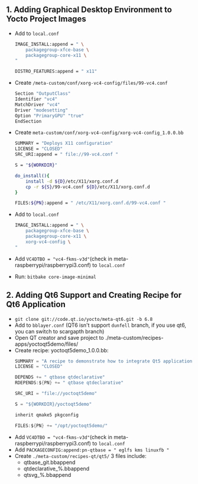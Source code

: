 ## 1. Adding **Graphical Desktop Environment** to Yocto Project Images
- Add to `local.conf`
    ```bash
    IMAGE_INSTALL:append = " \
        packagegroup-xfce-base \
        packagegroup-core-x11 \
    "

    DISTRO_FEATURES:append = " x11"
    ```
- Create `/meta-custom/conf/xorg-vc4-config/files/99-vc4.conf`
    ```bash
    Section "OutputClass"
    Identifier "vc4"
    MatchDriver "vc4"
    Driver "modesetting"
    Option "PrimaryGPU" "true"
    EndSection
    ```

- Create `meta-custom/conf/xorg-vc4-config/xorg-vc4-config_1.0.0.bb`
    ```bash
    SUMMARY = "Deploys X11 configuration"
    LICENSE = "CLOSED"
    SRC_URI:append = " file://99-vc4.conf "

    S = "${WORKDIR}"

    do_install(){
        install -d ${D}/etc/X11/xorg.conf.d
        cp -r ${S}/99-vc4.conf ${D}/etc/X11/xorg.conf.d
    }

    FILES:${PN}:append = " /etc/X11/xorg.conf.d/99-vc4.conf "
    ```
- Add to `local.conf`
    ```bash
    IMAGE_INSTALL:append = " \
        packagegroup-xfce-base \
        packagegroup-core-x11 \
        xorg-vc4-config \
    "
    ```
- Add `VC4DTBO = "vc4-fkms-v3d"`(check in meta-raspberrypi/raspberrypi3.conf) to `local.conf`
- Run: `bitbake core-image-minimal` 

## 2. Adding Qt6 Support and Creating Recipe for Qt6 Application
- `git clone git://code.qt.io/yocto/meta-qt6.git -b 6.8`
- Add to `bblayer.conf` (QT6 isn't support `dunfell` branch, if you use qt6, you can switch to scargapth branch)
- Open QT creator and save project to ./meta-custom/recipes-apps/yoctoqt5demo/files/
- Create recipe: yoctoqt5demo_1.0.0.bb:
    ```c
    SUMMARY = "A recipe to demonstrate how to integrate Qt5 application to Yocto"
    LICENSE = "CLOSED"

    DEPENDS += " qtbase qtdeclarative"
    RDEPENDS:${PN} += " qtbase qtdeclarative"

    SRC_URI = "file://yoctoqt5demo"

    S = "${WORKDIR}/yoctoqt5demo"

    inherit qmake5 pkgconfig

    FILES:${PN} += "/opt/yoctoqt5demo/"

    ```
- Add `VC4DTBO = "vc4-fkms-v3d"`(check in meta-raspberrypi/raspberrypi3.conf) to `local.conf`
- Add `PACKAGECONFIG:append:pn-qtbase = " eglfs kms linuxfb "`
- Create `./meta-custom/recipes-qt/qt5/` 3 files include: 
    - qtbase_git.bbappend
    - qtdeclarative_%.bbappend
    - qtsvg_%.bbappend